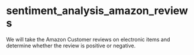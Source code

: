 # sentiment_analysis_amazon_reviews
We will take the Amazon Customer reviews on electronic items and determine whether the review is positive or negative.
